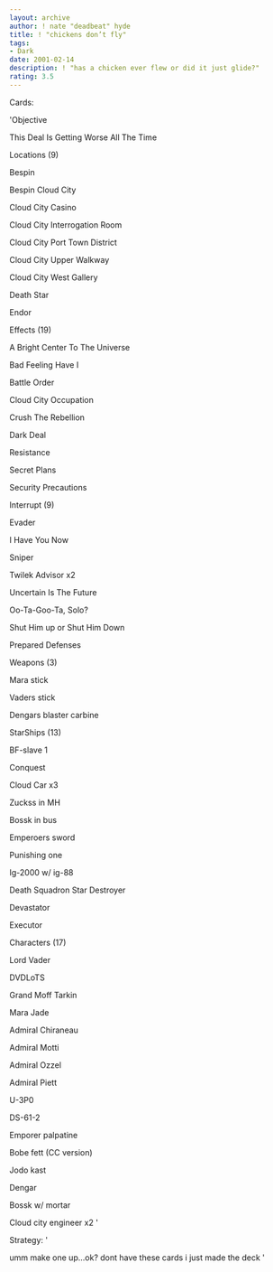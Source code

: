 ```yaml
---
layout: archive
author: ! nate "deadbeat" hyde
title: ! "chickens don’t fly"
tags:
- Dark
date: 2001-02-14
description: ! "has a chicken ever flew or did it just glide?"
rating: 3.5
---
```

Cards: 

'Objective


This Deal Is Getting Worse All The Time


Locations (9)


Bespin

Bespin Cloud City

Cloud City Casino

Cloud City Interrogation Room

Cloud City Port Town District

Cloud City Upper Walkway

Cloud City West Gallery

Death Star

Endor


Effects (19)


A Bright Center To The Universe

Bad Feeling Have I

Battle Order

Cloud City Occupation

Crush The Rebellion

Dark Deal

Resistance

Secret Plans

Security Precautions


Interrupt (9)


Evader

I Have You Now

Sniper

Twilek Advisor x2

Uncertain Is The Future

Oo-Ta-Goo-Ta, Solo?

Shut Him up or Shut Him Down

Prepared Defenses


Weapons (3)


Mara stick

Vaders stick

Dengars blaster carbine


StarShips (13)


BF-slave 1

Conquest

Cloud Car x3

Zuckss in MH

Bossk in bus

Emperoers sword

Punishing one

Ig-2000 w/ ig-88

Death Squadron Star Destroyer

Devastator

Executor


Characters (17)


Lord Vader

DVDLoTS

Grand Moff Tarkin

Mara Jade

Admiral Chiraneau

Admiral Motti

Admiral Ozzel

Admiral Piett

U-3P0

DS-61-2

Emporer palpatine

Bobe fett (CC version)

Jodo kast

Dengar

Bossk w/ mortar 

Cloud city engineer x2 '

Strategy: '

umm make one up...ok? dont have these cards i just made the deck '